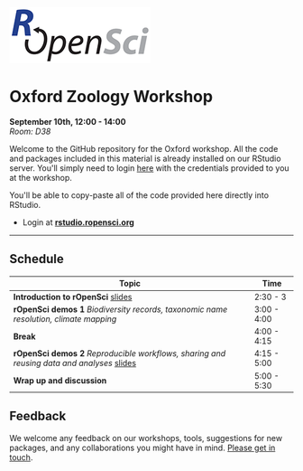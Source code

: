 
[![](ropensci_logo.png)](http://ropensci.org/)
# Oxford Zoology Workshop
**September 10th, 12:00 - 14:00**  
*Room: D38*

Welcome to the GitHub repository for the Oxford workshop. All the code and packages included in this material is already installed on our RStudio server. You'll simply need to login [here](http://rstudio.ropensci.org/) with the credentials provided to you at the workshop.

You'll be able to copy-paste all of the code provided here directly into RStudio.

* Login at [**rstudio.ropensci.org**](http://rstudio.ropensci.org/)

--- 

## Schedule 

|Topic|Time|
|---------------|-------|
|**Introduction to rOpenSci** [slides](http://ropensci.github.io/workshops-oxford-2013-09/00-introduction/intro_slides/index.html) | 2:30 - 3 |
|**rOpenSci demos 1** *Biodiversity records, taxonomic name resolution, climate mapping*  | 3:00 - 4:00 |
|**Break**| 4:00 - 4:15 |
|**rOpenSci demos 2** *Reproducible workflows, sharing and reusing data and analyses*  [slides](http://ropensci.github.io/workshops-oxford-2013-09/02-reproducible-workflows/slides/index.html) | 4:15 - 5:00 |
|**Wrap up and discussion**  | 5:00 - 5:30 |

## Feedback

We welcome any feedback on our workshops, tools, suggestions for new packages, and any collaborations you might have in mind. [Please get in touch](http://ropensci.org/contact.html).
